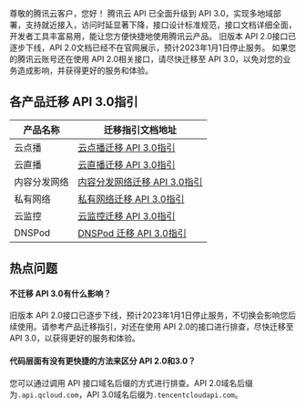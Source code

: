 
尊敬的腾讯云客户，您好！
腾讯云 API 已全面升级到 API 3.0，实现多地域部署，支持就近接入，访问时延显著下降，接口设计标准规范，接口文档详细全面，开发者工具丰富易用，能让您方便快捷地使用腾讯云产品。
旧版本 API 2.0接口已逐步下线，API 2.0文档已经不在官网展示，预计2023年1月1日停止服务。
如果您的腾讯云账号还在使用 API 2.0相关接口，请尽快迁移至 API 3.0，以免对您的业务造成影响，并获得更好的服务和体验。

## 各产品迁移 API 3.0指引


|产品名称|	迁移指引文档地址|
|---------|---------|
|云点播	|[云点播迁移 API 3.0指引](https://cloud.tencent.com/document/product/266/80469)|
|云直播|[云直播迁移 API 3.0指引](https://cloud.tencent.com/document/product/267/82004#list)|
|内容分发网络|[内容分发网络迁移 API 3.0指引](https://cloud.tencent.com/document/api/228/80982)|
|私有网络|[私有网络迁移 API 3.0指引](https://cloud.tencent.com/document/product/215/81827)|
|云监控	|[云监控迁移 API 3.0指引](https://cloud.tencent.com/document/product/248/81039)|
|DNSPod	|[DNSPod 迁移 API 3.0指引](https://docs.dnspod.cn/notices/api-2-upgrade/)|

## 热点问题
#### 不迁移 API 3.0有什么影响？
旧版本 API 2.0接口已逐步下线，预计2023年1月1日停止服务，不切换会影响您后续使用。请参考产品迁移指引，对还在使用 API 2.0的接口进行排查，尽快迁移至 API 3.0，以获得更好的服务和体验。

#### 代码层面有没有更快捷的方法来区分 API 2.0和3.0？
您可以通过调用 API 接口域名后缀的方式进行排查。API 2.0域名后缀为`.api.qcloud.com`，API 3.0域名后缀为`.tencentcloudapi.com`。



